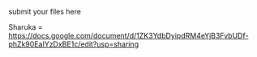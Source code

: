 submit your files here

Sharuka = https://docs.google.com/document/d/1ZK3YdbDyipdRM4eYjB3FvbUDf-phZk90EaIYzDxBE1c/edit?usp=sharing

